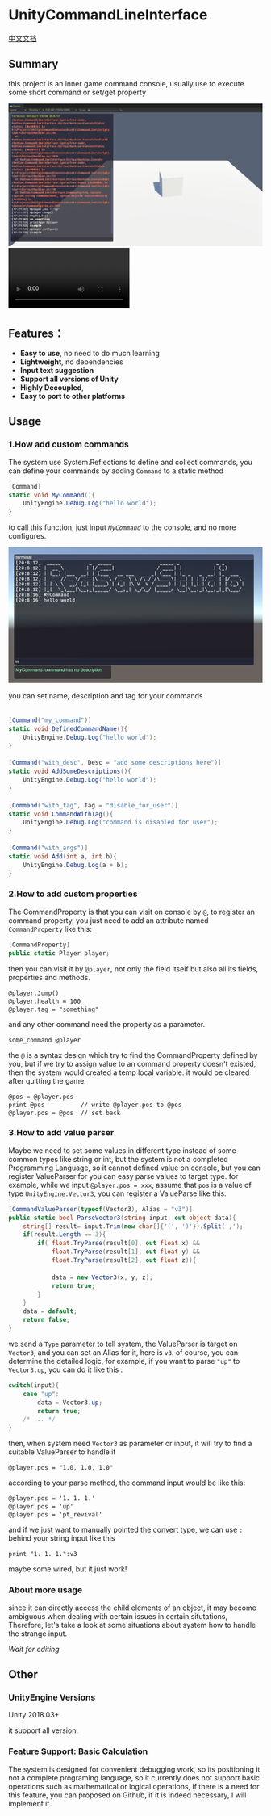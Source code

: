 # UnityCommandLineInterface

[中文文档](./README-ch.md)

## Summary
this project is an inner game command console, usually use to execute some short command or set/get property

<div align=center>
<img src="./Res/screen-shot.png" style="zoom:80%" />
</div>

<div>
<video src="./Res/usage.mp4" style="zoom:80%">
</div>


## Features：
- **Easy to use**, no need to do much learning
- **Lightweight**, no dependencies
- **Input text suggestion**
- **Support all versions of Unity**
- **Highly Decoupled**,
- **Easy to port to other platforms**

## Usage

### 1.How add custom commands

The system use System.Reflections to define and collect commands, you can define your commands by adding `Command` to a static method


```c#
[Command]
static void MyCommand(){
    UnityEngine.Debug.Log("hello world");
}
```

to call this function, just input *`MyCommand`* to the console, and no more configures.

<div align=center>
<img src="./Res/usage-part-1.png" style="zoom:80%" />
</div>

you can set name, description and tag for your commands

```c#

[Command("my_command")]
static void DefinedCommandName(){
    UnityEngine.Debug.Log("hello world");
}

[Command("with_desc", Desc = "add some descriptions here")]
static void AddSomeDescriptions(){
    UnityEngine.Debug.Log("hello world");
}

[Command("with_tag", Tag = "disable_for_user")]
static void CommandWithTag(){
    UnityEngine.Debug.Log("command is disabled for user");
}

[Command("with_args")]
static void Add(int a, int b){
    UnityEngine.Debug.Log(a + b);
}

```

### 2.How to add custom properties

The CommandProperty is that you can visit on console by `@`, to register an command property, you just need to add an attribute named `CommandProperty` like this:

```C#
[CommandProperty]
public static Player player;
```

then you can visit it by `@player`, not only the field itself but also all its fields, properties and methods.


```
@player.Jump()
@player.health = 100
@player.tag = "something"
```

and any other command need the property as a parameter.

```
some_command @player
```

the `@` is a syntax design which try to find the CommandProperty defined by you, but if we try to assign value to an command property doesn't existed, then the system would created a temp local variable. it would be cleared after quitting the game.

```
@pos = @player.pos
print @pos          // write @player.pos to @pos
@player.pos = @pos  // set back
```

### 3.How to add value parser

Maybe we need to set some values in different type instead of some common types like string or int, but the system is not a completed Programming Language, so it cannot defined value on console, but you can register ValueParser for you can easy parse values to target type.
for example, while we input `@player.pos = xxx`, assume that `pos` is a value of type `UnityEngine.Vector3`, you can register a ValueParse like this:

```C#
[CommandValueParser(typeof(Vector3), Alias = "v3")]
public static bool ParseVector3(string input, out object data){
    string[] result= input.Trim(new char[]{'(', ')'}).Split(',');
    if(result.Length == 3){
        if( float.TryParse(result[0], out float x) && 
            float.TryParse(result[1], out float y) && 
            float.TryParse(result[2], out float z)){

            data = new Vector3(x, y, z);
            return true;
        }
    }
    data = default;
    return false;
}
```

we send a `Type` parameter to tell system, the ValueParser is target on `Vector3`, and you can set an Alias for it, here is `v3`. of course, you can determine the detailed logic, for example, if you want to parse `"up"` to `Vector3.up`, you can do it like this :

```C#
switch(input){
    case "up":
        data = Vector3.up;
        return true;
    /* ... */
}
```
then, when system need `Vector3` as parameter or input, it will try to find a suitable ValueParser to handle it

```
@player.pos = "1.0, 1.0, 1.0"
```

according to your parse method, the command input would be like this:

```
@player.pos = '1. 1. 1.'
@player.pos = 'up'
@player.pos = 'pt_revival'
```

and if we just want to manually pointed the convert type, we can use `:` behind your string input like this

```
print "1. 1. 1.":v3
```

maybe some wired, but it just work!

### About more usage


since it can directly access the child elements of an object, it may become ambiguous when dealing with certain issues in certain situtations, Therefore, let's take a look at some situations about system how to handle the strange input.

*Wait for editing*


## Other

### UnityEngine Versions

Unity 2018.03+

it support all version.

### Feature Support: Basic Calculation

The system is designed for convenient debugging work, so its positioning it not a complete programing language, so it currently does not support basic operations such as mathematical or logical operations, if there is a need for this feature, you can proposed on Github, if it is indeed necessary, I will implement it.